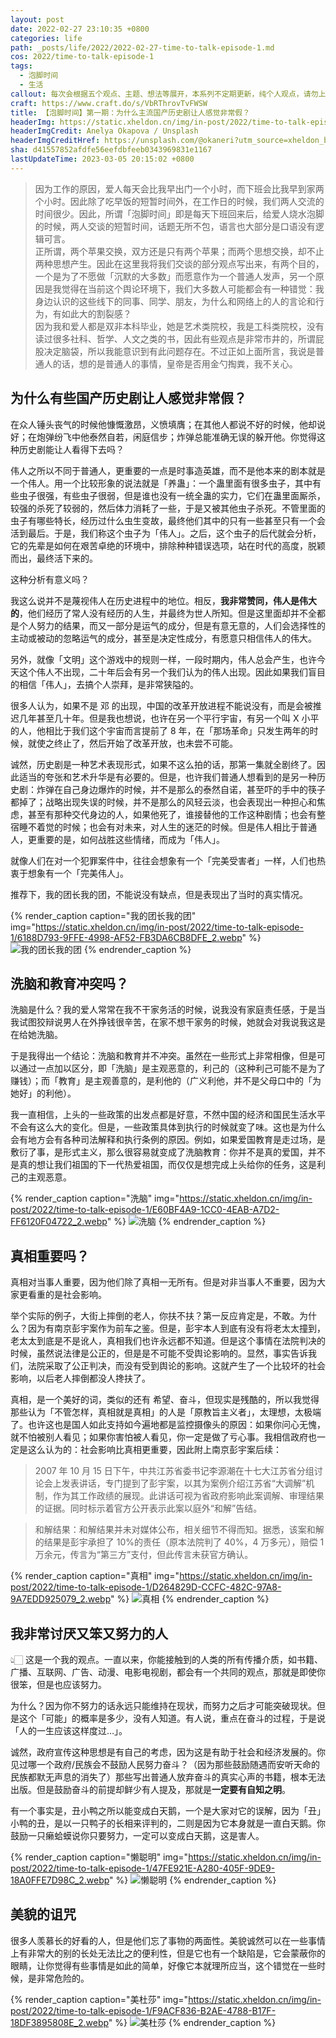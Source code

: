 ```yaml
---
layout: post
date: 2022-02-27 23:10:35 +0800
categories: life
path: _posts/life/2022/2022-02-27-time-to-talk-episode-1.md
cos: 2022/time-to-talk-episode-1
tags:
  - 泡脚时间
  - 生活
callout: 每次会根据五个观点、主题、想法等展开，本系列不定期更新，纯个人观点，请勿上纲上线。
craft: https://www.craft.do/s/VbRThrovTvFWSW
title: 【泡脚时间】第一期：为什么主流国产历史剧让人感觉非常假？
headerImg: https://static.xheldon.cn/img/in-post/2022/time-to-talk-episode-1/photo-1585400674058-1040b6e1a5f7.webp
headerImgCredit: Anelya Okapova / Unsplash
headerImgCreditHref: https://unsplash.com/@okaneri?utm_source=xheldon_blog&utm_medium=referral
sha: d41557852afdfe56eefdbfeeb0343969831e1167
lastUpdateTime: 2023-03-05 20:15:02 +0800
---
```


> 因为工作的原因，爱人每天会比我早出门一个小时，而下班会比我早到家两个小时。因此除了吃早饭的短暂时间外，在工作日的时候，我们两人交流的时间很少。因此，所谓「泡脚时间」即是每天下班回来后，给爱人烧水泡脚的时候，两人交谈的短暂时间，话题无所不包，语言也大部分是口语没有逻辑可言。<br>正所谓，两个苹果交换，双方还是只有两个苹果；而两个思想交换，却不止两种思想产生。因此在这里我将我们交谈的部分观点写出来，有两个目的，一个是为了不愿做「沉默的大多数」而愿意作为一个普通人发声，另一个原因是我觉得在当前这个舆论环境下，我们大多数人可能都会有一种错觉：我身边认识的这些线下的同事、同学、朋友，为什么和网络上的人的言论和行为，有如此大的割裂感？<br>因为我和爱人都是双非本科毕业，她是艺术类院校，我是工科类院校，没有读过很多社科、哲学、人文之类的书，因此有些观点是非常市井的，所谓屁股决定脑袋，所以我能意识到有此问题存在。不过正如上面所言，我说是普通人的话，想的是普通人的事情，皇帝是否用金勺掏粪，我不关心。

## 为什么有些国产历史剧让人感觉非常假？

在众人锤头丧气的时候他慷慨激昂，义愤填膺；在其他人都说不好的时候，他却说好；在炮弹纷飞中他泰然自若，闲庭信步；炸弹总能准确无误的躲开他。你觉得这种历史剧能让人看得下去吗？

伟人之所以不同于普通人，更重要的一点是时事造英雄，而不是他本来的剧本就是一个伟人。用一个比较形象的说法就是「养蛊」：一个蛊里面有很多虫子，其中有些虫子很强，有些虫子很弱，但是谁也没有一统全蛊的实力，它们在蛊里面厮杀，较强的杀死了较弱的，然后体力消耗了一些，于是又被其他虫子杀死。不管里面的虫子有哪些特长，经历过什么虫生变故，最终他们其中的只有一些甚至只有一个会活到最后。于是，我们称这个虫子为「伟人」。之后，这个虫子的后代就会分析，它的先辈是如何在艰苦卓绝的环境中，排除种种错误选项，站在时代的高度，脱颖而出，最终活下来的。

这种分析有意义吗？

我这么说并不是蔑视伟人在历史进程中的地位。相反，**我非常赞同，伟人是伟大的**，他们经历了常人没有经历的人生，并最终为世人所知。但是这里面却并不全都是个人努力的结果，而又一部分是运气的成分，但是有意无意的，人们会选择性的主动或被动的忽略运气的成分，甚至是决定性成分，有愿意只相信伟人的伟大。

另外，就像「文明」这个游戏中的规则一样，一段时期内，伟人总会产生，也许今天这个伟人不出现，二十年后会有另一个我们认为的伟人出现。因此如果我们盲目的相信「伟人」，去搞个人崇拜，是非常狭隘的。

很多人认为，如果不是 邓 的出现，中国的改革开放进程不能说没有，而是会被推迟几年甚至几十年。但是我也想说，也许在另一个平行宇宙，有另一个叫 X 小平的人，他相比于我们这个宇宙而言提前了 8 年，在「那场革命」只发生两年的时候，就使之终止了，然后开始了改革开放，也未尝不可能。

诚然，历史剧是一种艺术表现形式，如果不这么拍的话，那第一集就全剧终了。因此适当的夸张和艺术升华是有必要的。但是，也许我们普通人想看到的是另一种历史剧：炸弹在自己身边爆炸的时候，并不是那么的泰然自诺，甚至吓的手中的筷子都掉了；战略出现失误的时候，并不是那么的风轻云淡，也会表现出一种担心和焦虑，甚至有那种交代身边的人，如果他死了，谁接替他的工作这种剧情；也会有整宿睡不着觉的时候；也会有对未来，对人生的迷茫的时候。但是伟人相比于普通人，更重要的是，如何战胜这些情绪，而成为「伟人」。

就像人们在对一个犯罪案件中，往往会想象有一个「完美受害者」一样，人们也热衷于想象有一个「完美伟人」。

推荐下，我的团长我的团，不能说没有缺点，但是表现出了当时的真实情况。

{% render_caption caption="我的团长我的团" img="https://static.xheldon.cn/img/in-post/2022/time-to-talk-episode-1/6188D793-9FFE-4998-AF52-FB3DA6CB8DFE_2.webp" %}
![我的团长我的团](https://res.craft.do/user/full/747e0824-8866-cf67-b3ae-2e207380d1f9/doc/758C49F3-6C60-46E6-B48C-994F1DA81096/6188D793-9FFE-4998-AF52-FB3DA6CB8DFE_2/xn9cQpBd9JoTls7MrNgGv84EF6SubFgGMK4ay84cMmgz/6188D793-9FFE-4998-AF52-FB3DA6CB8DFE_2.jpeg)
{% endrender_caption %}

## 洗脑和教育冲突吗？

洗脑是什么？我的爱人常常在我不干家务活的时候，说我没有家庭责任感，于是当我试图狡辩说男人在外挣钱很辛苦，在家不想干家务的时候，她就会对我说我这是在给她洗脑。

于是我得出一个结论：洗脑和教育并不冲突。虽然在一些形式上非常相像，但是可以通过一点加以区分，即「洗脑」是主观恶意的，利己的（这种利己可能不是为了赚钱）；而「教育」是主观善意的，是利他的（广义利他，并不是父母口中的「为她好」的利他）。

我一直相信，上头的一些政策的出发点都是好意，不然中国的经济和国民生活水平不会有这么大的变化。但是，一些政策具体到执行的时候就变了味。这也是为什么会有地方会有各种司法解释和执行条例的原因。例如，如果爱国教育是走过场，是敷衍了事，是形式主义，那么很容易就变成了洗脑教育：你并不是真的爱国，并不是真的想让我们祖国的下一代热爱祖国，而仅仅是想完成上头给你的任务，这是利己的主观恶意。

{% render_caption caption="洗脑" img="https://static.xheldon.cn/img/in-post/2022/time-to-talk-episode-1/E60BF4A9-1CC0-4EAB-A7D2-FF6120F04722_2.webp" %}
![洗脑](https://res.craft.do/user/full/747e0824-8866-cf67-b3ae-2e207380d1f9/doc/758C49F3-6C60-46E6-B48C-994F1DA81096/E60BF4A9-1CC0-4EAB-A7D2-FF6120F04722_2/XuMuuQuxwXGvnuP2UUikrtxuE9E1AvbGFW2BCeDbiowz/E60BF4A9-1CC0-4EAB-A7D2-FF6120F04722_2.png)
{% endrender_caption %}

## 真相重要吗？

真相对当事人重要，因为他们除了真相一无所有。但是对非当事人不重要，因为大家更看重的是社会影响。

举个实际的例子，大街上摔倒的老人，你扶不扶？第一反应肯定是，不敢。为什么？因为有南京彭宇案作为前车之鉴。但是，彭宇本人到底有没有将老太太撞到，老太太到底是不是讹人，真相我们也许永远都不知道。但是这个事情在法院判决的时候，虽然说法律是公正的，但是是不可能不受舆论影响的。显然，事实告诉我们，法院采取了公正判决，而没有受到舆论的影响。这就产生了一个比较坏的社会影响，以后老人摔倒都没人搀扶了。

真相，是一个美好的词，类似的还有 希望、奋斗，但现实是残酷的，所以我觉得那些认为「不管怎样，真相就是真相」的人是「原教旨主义者」，太理想，太极端了。也许这也是国人如此支持如今遍地都是监控摄像头的原因：如果你问心无愧，就不怕被别人看见；如果你害怕被人看见，你一定是做了亏心事。我相信政府也一定是这么认为的：社会影响比真相更重要，因此附上南京彭宇案后续：

> 2007 年 10 月 15 日下午，中共江苏省委书记李源潮在十七大江苏省分组讨论会上发表讲话，专门提到了彭宇案，以其为案例介绍江苏省“大调解”机制，作为其工作政绩的展现。此讲话可视为省政府影响此案调解、审理结果的证据。同时标示着官方公开表示此案以庭外“和解”告结。

> 和解结果：和解结果并未对媒体公布，相关细节不得而知。据悉，该案和解的结果是彭宇承担了 10%的责任（原本法院判了 40%，4 万多元），赔偿 1 万余元，传言为“第三方”支付，但此传言未获官方确认。

{% render_caption caption="真相" img="https://static.xheldon.cn/img/in-post/2022/time-to-talk-episode-1/D264829D-CCFC-482C-97A8-9A7EDD925079_2.webp" %}
![真相](https://res.craft.do/user/full/747e0824-8866-cf67-b3ae-2e207380d1f9/doc/758C49F3-6C60-46E6-B48C-994F1DA81096/D264829D-CCFC-482C-97A8-9A7EDD925079_2/yKUyoUl7gyv3xNUdW59JMWMxfrGJONtPD6IQf7uy5NEz/D264829D-CCFC-482C-97A8-9A7EDD925079_2.jpeg)
{% endrender_caption %}

## 我非常讨厌又笨又努力的人

👆🏻 这是一个我的观点。一直以来，你能接触到的人类的所有传播介质，如书籍、广播、互联网、广告、动漫、电影电视剧，都会有一个共同的观点，那就是即使你很笨，但是也应该努力。

为什么？因为你不努力的话永远只能维持在现状，而努力之后才可能突破现状。但是这个「可能」的概率是多少，没有人知道。有人说，重点在奋斗的过程，于是说「人的一生应该这样度过…」。

诚然，政府宣传这种思想是有自己的考虑，因为这是有助于社会和经济发展的。你见过哪一个政府/民族会不鼓励人民努力奋斗？（因为那些鼓励随遇而安听天命的民族都默无声息的消失了）那些写出普通人放弃奋斗的真实心声的书籍，根本无法出版。但是鼓励奋斗的前提却鲜少有人提及，那就是**一定要有自知之明**。

有一个事实是，丑小鸭之所以能变成白天鹅，一个是大家对它的误解，因为「丑」小鸭的丑，是以一只鸭子的长相来评判的，二则是因为它本身就是一直白天鹅。你鼓励一只癞蛤蟆说你只要努力，一定可以变成白天鹅，这是害人。

{% render_caption caption="懒聪明" img="https://static.xheldon.cn/img/in-post/2022/time-to-talk-episode-1/47FE921E-A280-405F-9DE9-18A0FFE7D98C_2.webp" %}
![懒聪明](https://res.craft.do/user/full/747e0824-8866-cf67-b3ae-2e207380d1f9/doc/758C49F3-6C60-46E6-B48C-994F1DA81096/47FE921E-A280-405F-9DE9-18A0FFE7D98C_2/6yybygNrFcSzZoIgxBdcqOYfr9MVjjyIuMCZYduCg5cz/47FE921E-A280-405F-9DE9-18A0FFE7D98C_2.png)
{% endrender_caption %}

## 美貌的诅咒

很多人羡慕长的好看的人，但是他们忘了事物的两面性。美貌诚然可以在一些事情上有非常大的别的长处无法比之的便利性，但是它也有一个缺陷是，它会蒙蔽你的眼睛，让你觉得有些事情是如此的简单，好像它本就理所应当，这个错觉在一些时候，是非常危险的。

{% render_caption caption="美杜莎" img="https://static.xheldon.cn/img/in-post/2022/time-to-talk-episode-1/F9ACF836-B2AE-4788-B17F-18DF3895808E_2.webp" %}
![美杜莎](https://res.craft.do/user/full/747e0824-8866-cf67-b3ae-2e207380d1f9/doc/758C49F3-6C60-46E6-B48C-994F1DA81096/F9ACF836-B2AE-4788-B17F-18DF3895808E_2/tO0bdJGqDVzB0bWqbogYp2K4xwS1u0MIma4ZJHXZTvkz/F9ACF836-B2AE-4788-B17F-18DF3895808E_2.jpeg)
{% endrender_caption %}
